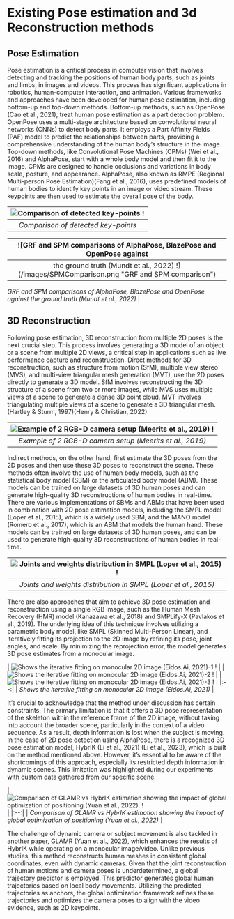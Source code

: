 # Existing Pose estimation and 3d Reconstruction methods

## Pose Estimation
Pose estimation is a critical process in computer vision that involves detecting and tracking the positions of human body parts, such as joints and limbs, in images and videos. This process has significant applications in robotics, human-computer interaction, and
animation. Various frameworks and approaches have been developed for human pose estimation, including bottom-up and top-down methods.
Bottom-up methods, such as OpenPose (Cao et al., 2021), treat human pose estimation as a part detection problem. OpenPose uses a multi-stage architecture based on convolutional neural networks (CNNs) to detect body parts. It employs a Part Affinity Fields (PAF) model to predict the relationships between parts, providing a comprehensive understanding of the human body’s structure in the image.
Top-down methods, like Convolutional Pose Machines (CPMs) (Wei et al., 2016) and
AlphaPose, start with a whole body model and then fit it to the image. CPMs are
designed to handle occlusions and variations in body scale, posture, and appearance.
AlphaPose, also known as RMPE (Regional Multi-person Pose Estimation)(Fang et al.,
2016), uses predefined models of human bodies to identify key points in an image or
video stream. These keypoints are then used to estimate the overall pose of the body.

| ![Comparison of detected key-points !](/images/KeypointModelComparison.png "Comparison of detected key-points") |
|:--:| 
| *Comparison of detected key-points* |

| ![GRF and SPM comparisons of AlphaPose, BlazePose and OpenPose against |
|:--:| 
| the ground truth (Mundt et al., 2022) !](/images/SPMComparison.png "GRF and SPM comparison")
*GRF and SPM comparisons of AlphaPose, BlazePose and OpenPose against
the ground truth (Mundt et al., 2022)* |

## 3D Reconstruction
Following pose estimation, 3D reconstruction from multiple 2D poses is the next
crucial step. This process involves generating a 3D model of an object or a scene from
multiple 2D views, a critical step in applications such as live performance capture and
reconstruction.
Direct methods for 3D reconstruction, such as structure from motion (SfM), multiple
view stereo (MVS), and multi-view triangular mesh generation (MVT), use the 2D poses
directly to generate a 3D model. SfM involves reconstructing the 3D structure of a scene
from two or more images, while MVS uses multiple views of a scene to generate a dense
3D point cloud. MVT involves triangulating multiple views of a scene to generate a 3D
triangular mesh.(Hartley & Sturm, 1997)(Henry & Christian, 2022)

| ![Example of 2 RGB-D camera setup (Meerits et al., 2019) !](/images/RGBDCameraSetup.png "Example of 2 RGB-D camera setup") |
|:--:| 
| *Example of 2 RGB-D camera setup (Meerits et al., 2019)* |

Indirect methods, on the other hand, first estimate the 3D poses from the 2D poses and
then use these 3D poses to reconstruct the scene. These methods often involve the use
of human body models, such as the statistical body model (SBM) or the articulated body
model (ABM). These models can be trained on large datasets of 3D human poses and
can generate high-quality 3D reconstructions of human bodies in real-time. There are
various implementations of SBMs and ABMs that have been used in combination with
2D pose estimation models, including the SMPL model (Loper et al., 2015), which is a
widely used SBM, and the MANO model (Romero et al., 2017), which is an ABM that
models the human hand. These models can be trained on large datasets of 3D human poses, and can be used to generate high-quality 3D reconstructions of human bodies in
real-time.

| ![Joints and weights distribution in SMPL (Loper et al., 2015) !](/images/SMPLWeightDistribution.png "Joints and weights distribution in SMPL") |
|:--:| 
| *Joints and weights distribution in SMPL (Loper et al., 2015)* |

There are also approaches that aim to achieve 3D pose estimation and reconstruction
using a single RGB image, such as the Human Mesh Recovery (HMR) model (Kanazawa
et al., 2018) and SMPLify-X (Pavlakos et al., 2019). The underlying idea of this
technique involves utilizing a parametric body model, like SMPL (Skinned Multi-Person
Linear), and iteratively fitting its projection to the 2D image by refining its pose, joint
angles, and scale. By minimizing the reprojection error, the model generates 3D pose
estimates from a monocular image.

| ![Shows the iterative fitting on monocular 2D image (Eidos.Ai, 2021)-1 !](/images/SMPL3dpose1.png "Shows the iterative fitting on monocular 2D image") |
| ![Shows the iterative fitting on monocular 2D image (Eidos.Ai, 2021)-2 !](/images/SMPL3dpose2.png "Shows the iterative fitting on monocular 2D image") |
| ![Shows the iterative fitting on monocular 2D image (Eidos.Ai, 2021)-3 !](/images/SMPL3dpose3.png "Shows the iterative fitting on monocular 2D image") |
|:--:| 
| *Shows the iterative fitting on monocular 2D image (Eidos.Ai, 2021)* |

It’s crucial to acknowledge that the method under discussion has certain constraints.
The primary limitation is that it offers a 3D pose representation of the skeleton within
the reference frame of the 2D image, without taking into account the broader scene,
particularly in the context of a video sequence. As a result, depth information is lost
when the subject is moving. In the case of 2D pose detection using AlphaPose, there
is a recognized 3D pose estimation model, HybrIK (Li et al., 2021) (Li et al., 2023),
which is built on the method mentioned above. However, it’s essential to be aware
of the shortcomings of this approach, especially its restricted depth information in dynamic scenes. This limitation was highlighted during our experiments with custom
data gathered from our specific scene.

| ![Comparison of GLAMR vs HybrIK estimation showing the impact of
global optimization of positioning (Yuan et al., 2022).
 !](/images/GLAMRvsHybrIK.png "Comparison of GLAMR vs HybrIK") |
 |:--:| 
| *Comparison of GLAMR vs HybrIK estimation showing the impact of
global optimization of positioning (Yuan et al., 2022)* |

The challenge of dynamic camera or subject movement is also tackled in another paper,
GLAMR (Yuan et al., 2022), which enhances the results of HybrIK while operating
on a monocular image/video. Unlike previous studies, this method reconstructs human
meshes in consistent global coordinates, even with dynamic cameras. Given that the
joint reconstruction of human motions and camera poses is underdetermined, a global
trajectory predictor is employed. This predictor generates global human trajectories
based on local body movements. Utilizing the predicted trajectories as anchors, the
global optimization framework refines these trajectories and optimizes the camera poses
to align with the video evidence, such as 2D keypoints.
